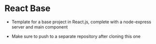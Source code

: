 # React Base

- Template for a base project in React.js, complete with a node-express server and main component

- Make sure to push to a separate repository after cloning this one